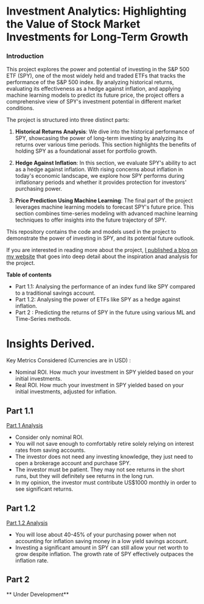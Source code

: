 # Investment Analytics: Highlighting the Value of Stock Market Investments for Long-Term Growth

### **Introduction**

This project explores the power and potential of investing in the S&P 500 ETF (SPY), one of the most widely held and traded ETFs that tracks the performance of the S&P 500 index. By analyzing historical returns, evaluating its effectiveness as a hedge against inflation, and applying machine learning models to predict its future price, the project offers a comprehensive view of SPY's investment potential in different market conditions.

The project is structured into three distinct parts:

1. **Historical Returns Analysis**: 
   We dive into the historical performance of SPY, showcasing the power of long-term investing by analyzing its returns over various time periods. This section highlights the benefits of holding SPY as a foundational asset for portfolio growth.

2. **Hedge Against Inflation**: 
   In this section, we evaluate SPY's ability to act as a hedge against inflation. With rising concerns about inflation in today's economic landscape, we explore how SPY performs during inflationary periods and whether it provides protection for investors' purchasing power.

3. **Price Prediction Using Machine Learning**: 
   The final part of the project leverages machine learning models to forecast SPY's future price. This section combines time-series modeling with advanced machine learning techniques to offer insights into the future trajectory of SPY.

This repository contains the code and models used in the project to demonstrate the power of investing in SPY, and its potential future outlook.

If you are interested in reading more about the project, [I published a blog on my website](https://www.notion.so/chan-dinghao/Investment-Analytics-Highlighting-the-Value-of-Stock-Market-Investments-for-Long-Term-Growth-7e6f10bafb9640c9bb8706fe32cd0ba0) that goes into deep detail about the inspiration anad analysis for the project.

**Table of contents**
- Part 1.1: Analysing the performance of an index fund like SPY compared to a traditional savings account.
- Part 1.2: Analysing the power of ETFs like SPY as a hedge against inflation.
- Part 2 : Predicting the returns of SPY in the future using various ML and Time-Series methods.

# Insights Derived. 
Key Metrics Considered (Currencies are in USD) :
- Nominal ROI. How much your investment in SPY yielded based on your initial investments.
- Real ROI. How much your investment in SPY yielded based on your initial investments, adjusted for inflation.
## Part 1.1 
[Part 1 Analysis](https://chan-dinghao.notion.site/Part-1-1-Yielding-Significant-Returns-10120b01262d4acf88637f0bc6bd3c03?pvs=4)
- Consider only nominal ROI.  
- You will not save enough to comfortably retire solely relying on interest rates from saving accounts.
- The investor does not need any investing knowledge, they just need to open a brokerage account and purchase SPY.
- The investor must be patient. They may not see returns in the short runs, but they will definitely see  returns in the long run.
- In my opinion, the investor must contribute US$1000 monthly in order to see significant returns.
## Part 1.2
[Part 1.2 Analysis](https://chan-dinghao.notion.site/Part-1-2-Hedging-Against-Inflation-624736b7e8c6406aa239529ce2ed8d4c?pvs=74)
- You will lose about 40-45% of your purchasing power when not accounting for inflation saving money in a low yield savings account.
- Investing a significant amount in SPY can still allow your net worth to grow despite inflation. The growth rate of SPY effectively outpaces the inflation rate.
## Part 2
** Under Development**
